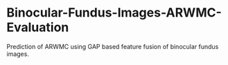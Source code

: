 # Binocular-Fundus-Images-ARWMC-Evaluation
Prediction of ARWMC using GAP based feature fusion of binocular fundus images.
